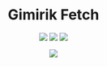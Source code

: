 <h1  align="center">
  Gimirik Fetch
</h1>
<div align="center">
<img src="https://img.shields.io/badge/telegram-%2367b0e8?style=for-the-badge&link=https%3A%2F%2Ft.me%2Ftmasikt" />
  <img src="https://img.shields.io/badge/discord-tmasik.t-%237289da?style=for-the-badge&labelColor=1e2528&color=7289da" />
  <img src="https://img.shields.io/github/stars/tmasikt/gmfetch?color=e57474&labelColor=1e2528&style=for-the-badge">
</div>

  



<p align="center">

  <image src="https://media.discordapp.net/attachments/1040702694752526367/1193284943346929785/image.png?ex=65ac2834&is=6599b334&hm=a727bf68f2a5a6845eb97d891000f6807cdeb087f171bb9be137199983ed6b0f&=&format=webp&quality=lossless" />
</p>
